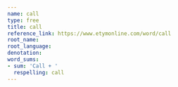 ```yaml
---
name: call
type: free
title: call
reference_link: https://www.etymonline.com/word/call
root_name: 
root_language: 
denotation: 
word_sums:
- sum: 'Call + '
  respelling: call
---
```


